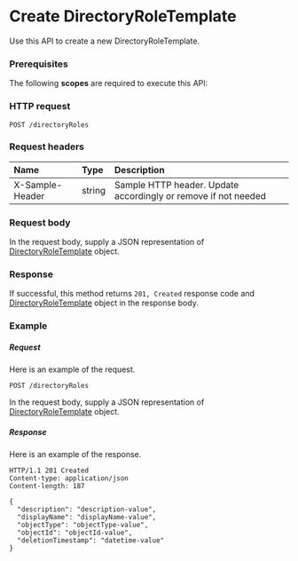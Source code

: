 # Create DirectoryRoleTemplate

Use this API to create a new DirectoryRoleTemplate.
### Prerequisites
The following **scopes** are required to execute this API: 
### HTTP request
<!-- { "blockType": "ignored" } -->
```http
POST /directoryRoles

```
### Request headers
| Name       | Type | Description|
|:---------------|:--------|:----------|
| X-Sample-Header  | string  | Sample HTTP header. Update accordingly or remove if not needed|

### Request body
In the request body, supply a JSON representation of [DirectoryRoleTemplate](../resources/directoryroletemplate.md) object.


### Response
If successful, this method returns `201, Created` response code and [DirectoryRoleTemplate](../resources/directoryroletemplate.md) object in the response body.

### Example
##### Request
Here is an example of the request.
<!-- {
  "blockType": "request",
  "name": "create_directoryroletemplate_from_directoryroles"
}-->
```http
POST /directoryRoles
```
In the request body, supply a JSON representation of [DirectoryRoleTemplate](../resources/directoryroletemplate.md) object.
##### Response
Here is an example of the response.
<!-- {
  "blockType": "response",
  "truncated": false,
  "@odata.type": "microsoft.graph.directoryroletemplate"
} -->
```http
HTTP/1.1 201 Created
Content-type: application/json
Content-length: 187

{
  "description": "description-value",
  "displayName": "displayName-value",
  "objectType": "objectType-value",
  "objectId": "objectId-value",
  "deletionTimestamp": "datetime-value"
}
```

<!-- uuid: 1ec6c637-d5ce-4c7c-8510-60a02b97903c
2015-10-25 13:14:09 UTC -->
<!-- {
  "type": "#page.annotation",
  "description": "Create DirectoryRoleTemplate",
  "keywords": "",
  "section": "documentation",
  "tocPath": ""
}-->